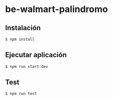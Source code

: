# be-walmart-palindromo

## Instalación

```bash
$ npm install
```

## Ejecutar aplicación

```bash
$ npm run start:dev
```

## Test

```bash
$ npm run test
```